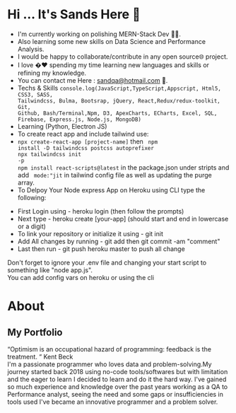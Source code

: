 # Hi ... It's Sands Here 👋

- I'm currently working on polishing MERN-Stack Dev 👨‍💻.
- Also learning some new skills on Data Science and Performance Analysis.
- I would be happy to collaborate/contribute in any open source🌐 project.
- I love �❤️ spending my time learning new languages and skills or refining my knowledge.
- You can contact me Here : sandqa@hotmail.com 📩.
- Techs & Skills <code>console.log(JavaScript,TypeScript,Appscript, Html5, CSS3, SASS, Tailwindcss, Bulma, Bootsrap, jQuery, React,Redux/redux-toolkit, Git, Github, Bash/Terminal,Npm, D3, ApexCharts, ECharts, Excel, SQL, Firebase, Express.js, Node.js, MongoDB)</code>
- Learning (Python, Electron JS)
- To create react app and include tailwind use:
- <code>npx create-react-app [project-name]</code> then <code> npm install -D tailwindcss postcss autoprefixer <br/>npx tailwindcss init -p<br/>npm install react-scripts@latest</code> in the package.json under stripts and add <code> mode:"jit</code> in tailwind config file as well as updating the purge array.
- To Delpoy Your Node express App on Heroku using CLI type the following:
<ul>
  <li>First Login using - heroku login (then follow the prompts)</li>
  <li>Next type - heroku create [your-app] (should start and end in lowercase or a digit)</li>
  <li>To link your repository or initialize it using - git init </li>
  <li>Add All changes by running - git add  then git commit -am "comment"</li>
  <li> Last then run - git push heroku master to push all change</li>
</ul>
<p>Don't forget to ignore your .env file and changing your start script to something like "node app.js". <br/> You can add config vars on heroku or using the cli</p>


# About </h2>

<h2> My Portfolio </h2>

“Optimism is an occupational hazard of programming: feedback is the treatment. “ Kent Beck<br>
I'm a passionate programmer who loves data and problem-solving.My journey started back 2018 using no-code tools/softwares but with limitation and the eager to learn I decided to learn and do it the hard way. I've gained so much experience and knowledge over the past years working as a QA to Performance analyst, seeing the need and some gaps or insufficiencies in tools used I've became an innovative programmer and a problem solver.
